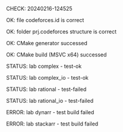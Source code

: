 CHECK: 20240216-124525OK: file codeforces.id is correctOK: folder prj.codeforces structure is correctOK: CMake generator successedOK: CMake build (MSVC x64) successedSTATUS: lab complex - test-okSTATUS: lab complex_io - test-okSTATUS: lab rational - test-failedSTATUS: lab rational_io - test-failedERROR: lab dynarr - test build failedERROR: lab stackarr - test build failed